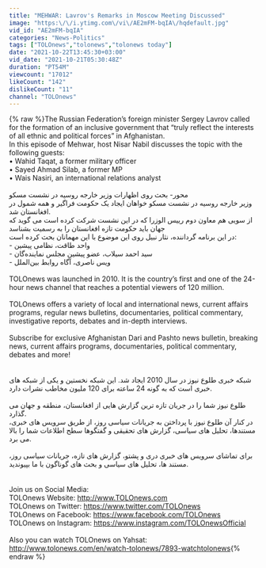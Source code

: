 ```yaml
---
title: "MEHWAR: Lavrov's Remarks in Moscow Meeting Discussed"
image: "https:\/\/i.ytimg.com\/vi\/AE2mFM-bqIA\/hqdefault.jpg"
vid_id: "AE2mFM-bqIA"
categories: "News-Politics"
tags: ["TOLOnews","tolonews","tolonews today"]
date: "2021-10-22T13:45:30+03:00"
vid_date: "2021-10-21T05:30:48Z"
duration: "PT54M"
viewcount: "17012"
likeCount: "142"
dislikeCount: "11"
channel: "TOLOnews"
---
```

{% raw %}The Russian Federation’s foreign minister Sergey Lavrov called for the formation of an inclusive government that “truly reflect the interests of all ethnic and political forces” in Afghanistan.  <br />In this episode of Mehwar, host Nisar Nabil discusses the topic with the following guests:<br />• Wahid Taqat, a former military officer<br />• Sayed Ahmad Silab, a former MP<br />• Wais Nasiri, an international relations analyst<br /><br />محور- بحث روی اظهارات وزیر خارجه روسیه در نشست مسکو<br />وزیر خارجه روسیه در نشست مسکو خواهان ایجاد یک حکومت فراگیر و همه شمول در افغانستان شد. <br />از سویی هم معاون دوم رییس الوزرا که در این نشست شرکت کرده است می گوید که جهان باید حکومت تازه افغانستان را به رسمیت بشناسد<br />در این برنامه گرداننده، نثار نبیل روی این موضوع با این مهمانان بحث کرده است:<br />- واحد طاقت، نظامی پیشین<br />- سید احمد سیلاب، عضو پیشین مجلس نماینده‌گان<br />- ویس ناصری، آگاه روابط بین‌الملل<br /><br />TOLOnews was launched in 2010. It is the country’s first and one of the 24-hour news channel that reaches a potential viewers of 120 million.<br /><br />TOLOnews offers a variety of local and international news, current affairs programs, regular news bulletins, documentaries, political commentary, investigative reports, debates and in-depth interviews.<br /><br />Subscribe for exclusive Afghanistan Dari and Pashto news bulletin, breaking news, current affairs programs, documentaries, political commentary, debates and more!<br /><br /><br />شبکه خبری طلوع نیوز در سال 2010 ایجاد شد. این شبکه نخستین و یکی از شبکه های خبری است که به گونه 24 ساعته برای 120 ملیون مخاطب نشرات دارد.<br /><br />طلوع نیوز شما را در جریان تازه ترین گزارش هایی از افغانستان، منطقه و جهان می گذارد.<br />در کنار آن طلوع نیوز با پرداختن به جریانات سیاسی روز، از طریق سرویس های خبری، مستندها، تحلیل های سیاسی، گزارش های تحقیقی و گفتگوها سطح اطلاعات شما را بالا می برد.<br /><br />برای تماشای سرویس های خبری دری و پشتو، گزارش های تازه، جریانات سیاسی روز، مستند ها، تحلیل های سیاسی و بحث های گوناگون با ما بپیوندید.<br /><br /><br />Join us on Social Media:<br />TOLOnews Website: <a rel="nofollow" target="blank" href="http://www.TOLOnews.com">http://www.TOLOnews.com</a><br />TOLOnews on Twitter: <a rel="nofollow" target="blank" href="https://www.twitter.com/TOLOnews">https://www.twitter.com/TOLOnews</a><br />TOLOnews on Facebook: <a rel="nofollow" target="blank" href="https://www.facebook.com/TOLOnews">https://www.facebook.com/TOLOnews</a><br />TOLOnews on Instagram: <a rel="nofollow" target="blank" href="https://www.instagram.com/TOLOnewsOfficial">https://www.instagram.com/TOLOnewsOfficial</a><br /><br />Also you can watch TOLOnews on Yahsat:<br /><a rel="nofollow" target="blank" href="http://www.tolonews.com/en/watch-tolonews/7893-watchtolonews">http://www.tolonews.com/en/watch-tolonews/7893-watchtolonews</a>{% endraw %}
